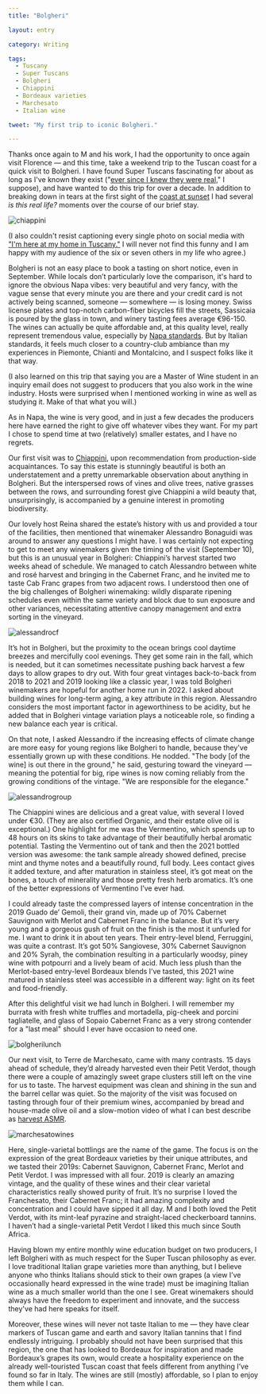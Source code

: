 ```yaml
---
title: "Bolgheri"

layout: entry

category: Writing

tags:
  - Tuscany
  - Super Tuscans
  - Bolgheri
  - Chiappini
  - Bordeaux varieties
  - Marchesato
  - Italian wine

tweet: "My first trip to iconic Bolgheri."

---
```

Thanks once again to M and his work, I had the opportunity to once again visit Florence — and this time, take a weekend trip to the Tuscan coast for a quick visit to Bolgheri. I have found Super Tuscans fascinating for about as long as I've known they exist ("[ever since I knew they were real,](https://www.youtube.com/watch?v=1VbZE6YhjKk)" I suppose), and have wanted to do this trip for over a decade. In addition to breaking down in tears at the first sight of the [coast at sunset](https://www.instagram.com/p/CicXk2cNZLx/) I had several _is this real life?_ moments over the course of our brief stay. 

![chiappini](/photos/chiappini.jpg "Olive trees and vines at Chiappini")

(I also couldn't resist captioning every single photo on social media with ["I'm here at my home in Tuscany."](https://www.jamessuckling.com/videos/how-my-100-point-scale-for-rating-wine-works/) I will never not find this funny and I am happy with my audience of the six or seven others in my life who agree.)

Bolgheri is not an easy place to book a tasting on short notice, even in September. While locals don’t particularly love the comparison, it's hard to ignore the obvious Napa vibes: very beautiful and very fancy, with the vague sense that every minute you are there and your credit card is not actively being scanned, someone — somewhere — is losing money. Swiss license plates and top-notch carbon-fiber bicycles fill the streets, Sassicaia is poured by the glass in town, and winery tasting fees average €96-150. The wines can actually be quite affordable and, at this quality level, really represent tremendous value, especially by [Napa standards](https://www.sfchronicle.com/food/wine/article/Napa-wine-tasting-17320491.php). But by Italian standards, it feels much closer to a country-club ambiance than my experiences in Piemonte, Chianti and Montalcino, and I suspect folks like it that way. 

(I also learned on this trip that saying you are a Master of Wine student in an inquiry email does not suggest to producers that you also work in the wine industry. Hosts were surprised when I mentioned working in wine as well as studying it. Make of that what you will.)

As in Napa, the wine is very good, and in just a few decades the producers here have earned the right to give off whatever vibes they want. For my part I chose to spend time at two (relatively) smaller estates, and I have no regrets.

Our first visit was to [Chiappini](http://www.giovannichiappini.it/en/home.html), upon recommendation from production-side acquaintances. To say this estate is stunningly beautiful is both an understatement and a pretty unremarkable observation about anything in Bolgheri. But the interspersed rows of vines and olive trees, native grasses between the rows, and surrounding forest give Chiappini a wild beauty that, unsurprisingly, is accompanied by a genuine interest in promoting biodiversity. 

Our lovely host Reina shared the estate’s history with us and provided a tour of the facilities, then mentioned that winemaker Alessandro Bonaguidi was around to answer any questions I might have. I was certainly not expecting to get to meet any winemakers given the timing of the visit (September 10), but this is an unusual year in Bolgheri: Chiappini’s harvest started two weeks ahead of schedule. We managed to catch Alessandro between white and rosé harvest and bringing in the Cabernet Franc, and he invited me to taste Cab Franc grapes from two adjacent rows. I understood then one of the big challenges of Bolgheri winemaking: wildly disparate ripening schedules even within the same variety and block due to sun exposure and other variances, necessitating attentive canopy management and extra sorting in the vineyard. 

![alessandrocf](/photos/alessandrocf.jpg "Winemaker Alessandro Bonaguidi")

It’s hot in Bolgheri, but the proximity to the ocean brings cool daytime breezes and mercifully cool evenings. They get some rain in the fall, which is needed, but it can sometimes necessitate pushing back harvest a few days to allow grapes to dry out. With four great vintages back-to-back from 2018 to 2021 and 2019 looking like a classic year, I was told Bolgheri winemakers are hopeful for another home run in 2022. I asked about building wines for long-term aging, a key attribute in this region. Alessandro considers the most important factor in ageworthiness to be acidity, but he added that in Bolgheri vintage variation plays a noticeable role, so finding a new balance each year is  critical.

On that note, I asked Alessandro if the increasing effects of climate change are more easy for young regions like Bolgheri to handle, because they've essentially grown up with these conditions. He nodded. "The body [of the wine] is out there in the ground," he said, gesturing toward the vineyard — meaning the potential for big, ripe wines is now coming reliably from the growing conditions of the vintage. "We are responsible for the elegance."

![alessandrogroup](/photos/alessandrogroup.jpg "Meeting Alessandro Bonaguidi")

The Chiappini wines are delicious and a great value, with several I loved under €30. (They are also certified Organic, and their estate olive oil is exceptional.) One highlight for me was the Vermentino, which spends up to 48 hours on its skins to take advantage of their beautifully herbal aromatic potential. Tasting the Vermentino out of tank and then the 2021 bottled version was awesome: the tank sample already showed defined, precise mint and thyme notes and a beautifully round, full body. Lees contact gives it added texture, and after maturation in stainless steel, it’s got meat on the bones, a touch of minerality and those pretty fresh herb aromatics. It’s one of the better expressions of Vermentino I’ve ever had. 

I could already taste the compressed layers of intense concentration in the 2019 Guado de’ Gemoli, their grand vin, made up of 70% Cabernet Sauvignon with Merlot and Cabernet Franc in the balance. But it’s very young and a gorgeous gush of fruit on the finish is the most it unfurled for me. I want to drink it in about ten years. Their entry-level blend, Ferruggini, was quite a contrast. It’s got 50% Sangiovese, 30% Cabernet Sauvignon and 20% Syrah, the combination resulting in a particularly woodsy, piney wine with potpourri and a lively beam of acid. Much less plush than the Merlot-based entry-level Bordeaux blends I’ve tasted, this 2021 wine matured in stainless steel was accessible in a different way: light on its feet and food-friendly. 

After this delightful visit we had lunch in Bolgheri. I will remember my burrata with fresh white truffles and mortadella, pig-cheek and porcini tagliatelle, and glass of Sopaio Cabernet Franc as a very strong contender for a "last meal" should I ever have occasion to need one. 

![bolgherilunch](/photos/bolgherilunch.jpg "Lunch in Bolgheri")

Our next visit, to Terre de Marchesato, came with many contrasts. 15 days ahead of schedule, they’d already harvested even their Petit Verdot, though there were a couple of amazingly sweet grape clusters still left on the vine for us to taste. The harvest equipment was clean and shining in the sun and the barrel cellar was quiet. So the majority of the visit was focused on tasting through four of their premium wines, accompanied by bread and house-made olive oil and a slow-motion video of what I can best describe as [harvest ASMR](https://twitter.com/viciousvinifera/status/1569637523306995714?s=20&t=y2r07sva79NIsjODnnTh-g). 

![marchesatowines](/photos/marchesatowines.jpg "Marchesato wines")

Here, single-varietal bottlings are the name of the game. The focus is on the expression of the great Bordeaux varieties by their unique attributes, and we tasted their 2019s: Cabernet Sauvignon, Cabernet Franc, Merlot and Petit Verdot. I was  impressed with all four. 2019 is clearly an amazing vintage, and the quality of these wines and their clear varietal characteristics really showed purity of fruit. It’s no surprise I loved the Franchesato, their Cabernet Franc; it had amazing complexity and concentration and I could have sipped it all day. M and I both loved the Petit Verdot, with its mint-leaf pyrazine and straight-laced checkerboard tannins. I haven’t had a single-varietal Petit Verdot I liked this much since South Africa. 

Having blown my entire monthly wine education budget on two producers, I left Bolgheri with as much respect for the Super Tuscan philosophy as ever. I love traditional Italian grape varieties more than anything, but I believe anyone who thinks Italians should stick to their own grapes (a view I’ve occasionally heard expressed in the wine trade) must be imagining Italian wine as a much smaller world than the one I see. Great winemakers should always have the freedom to experiment and innovate, and the success they've had here speaks for itself. 

Moreover, these wines will never not taste Italian to me — they have clear markers of Tuscan game and earth and savory Italian tannins that I find endlessly intriguing. I probably should not have been surprised that this region, the one that has looked to Bordeaux for inspiration and made Bordeaux’s grapes its own, would create a hospitality experience on the already well-touristed Tuscan coast that feels different from anything I’ve found so far in Italy. The wines are still (mostly) affordable, so I plan to enjoy them while I can.
